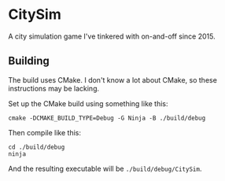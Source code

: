 # CitySim

A city simulation game I've tinkered with on-and-off since 2015.

## Building

The build uses CMake. I don't know a lot about CMake, so these instructions may be lacking.

Set up the CMake build using something like this:

```shell
cmake -DCMAKE_BUILD_TYPE=Debug -G Ninja -B ./build/debug
```

Then compile like this:
```shell
cd ./build/debug
ninja
```

And the resulting executable will be `./build/debug/CitySim`.
